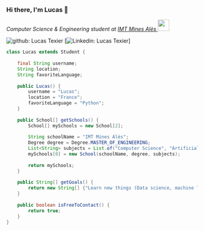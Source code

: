 ### Hi there, I'm Lucas 👋

<p><em>Computer Science & Engineering student at <a href="https://www.imt-mines-ales.fr/">IMT Mines Alès
</a><img src="https://media.giphy.com/media/WUlplcMpOCEmTGBtBW/giphy.gif" width="30"> 
</em></p>

![github: Lucas Texier](img.shields.io/badge/-Github-black?style=flat-square&logo=Github&logoColor=white&link=https://github.com/LucasTexier/LucasTexier/)
[![Linkedin: Lucas Texier](https://img.shields.io/badge/-Lucas-blue?style=flat-square&logo=Linkedin&logoColor=white&link=https://www.linkedin.com/in/lucas-texier/)]

```java
class Lucas extends Student {
    
    final String username;
    String location;
    String favoriteLanguage;
    
    public Lucas() {
        username = "Lucas";
        location = "France";
        favoriteLanguage = "Python";
    }
    
    public School[] getSchools() {
        School[] mySchools = new School[2];
        
        String schoolName = "IMT Mines Alès";
        Degree degree = Degree.MASTER_OF_ENGINEERING;
        List<String> subjects = List.of("Computer Science", "Artificial Intelligence", "General Engineering");
        mySchools[0] = new School(schoolName, degree, subjects);
        
        return mySchools;
    }
    
    public String[] getGoals() {
        return new String[] {"Learn new things (Data science, machine learning, development)", "Contribute to OpenSource"};
    }
    
    public boolean isFreeToContact() {
        return true;
    }
}
